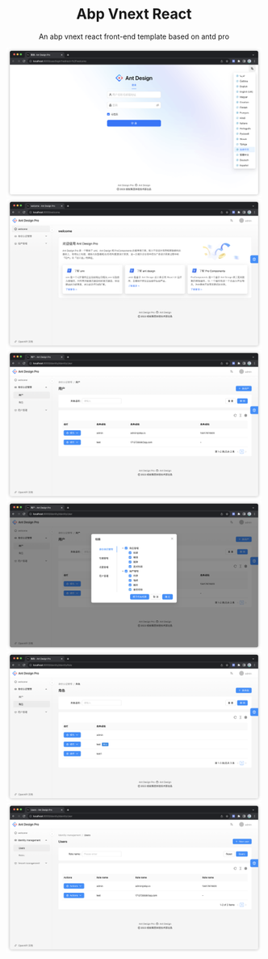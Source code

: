 <h1 align="center">Abp Vnext React</h1>
<div align="center">
An abp vnext react front-end template based on antd pro

![github-pic](https://github.com/realzml/abpvnext-react/raw/main/images/1.jpg)
![github-pic](https://github.com/realzml/abpvnext-react/raw/main/images/2.jpg)
![github-pic](https://github.com/realzml/abpvnext-react/raw/main/images/3.jpg)
![github-pic](https://github.com/realzml/abpvnext-react/raw/main/images/4.jpg)
![github-pic](https://github.com/realzml/abpvnext-react/raw/main/images/5.jpg)
![github-pic](https://github.com/realzml/abpvnext-react/raw/main/images/6.jpg)

</div>
